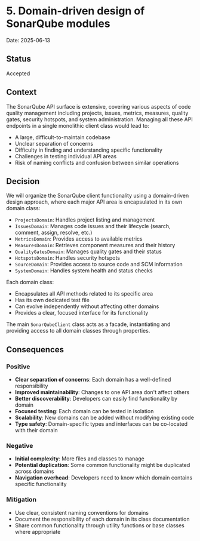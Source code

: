 # 5. Domain-driven design of SonarQube modules

Date: 2025-06-13

## Status

Accepted

## Context

The SonarQube API surface is extensive, covering various aspects of code quality management including projects, issues, metrics, measures, quality gates, security hotspots, and system administration. Managing all these API endpoints in a single monolithic client class would lead to:

- A large, difficult-to-maintain codebase
- Unclear separation of concerns
- Difficulty in finding and understanding specific functionality
- Challenges in testing individual API areas
- Risk of naming conflicts and confusion between similar operations

## Decision

We will organize the SonarQube client functionality using a domain-driven design approach, where each major API area is encapsulated in its own domain class:

- `ProjectsDomain`: Handles project listing and management
- `IssuesDomain`: Manages code issues and their lifecycle (search, comment, assign, resolve, etc.)
- `MetricsDomain`: Provides access to available metrics
- `MeasuresDomain`: Retrieves component measures and their history
- `QualityGatesDomain`: Manages quality gates and their status
- `HotspotsDomain`: Handles security hotspots
- `SourceDomain`: Provides access to source code and SCM information
- `SystemDomain`: Handles system health and status checks

Each domain class:

- Encapsulates all API methods related to its specific area
- Has its own dedicated test file
- Can evolve independently without affecting other domains
- Provides a clear, focused interface for its functionality

The main `SonarQubeClient` class acts as a facade, instantiating and providing access to all domain classes through properties.

## Consequences

### Positive

- **Clear separation of concerns**: Each domain has a well-defined responsibility
- **Improved maintainability**: Changes to one API area don't affect others
- **Better discoverability**: Developers can easily find functionality by domain
- **Focused testing**: Each domain can be tested in isolation
- **Scalability**: New domains can be added without modifying existing code
- **Type safety**: Domain-specific types and interfaces can be co-located with their domain

### Negative

- **Initial complexity**: More files and classes to manage
- **Potential duplication**: Some common functionality might be duplicated across domains
- **Navigation overhead**: Developers need to know which domain contains specific functionality

### Mitigation

- Use clear, consistent naming conventions for domains
- Document the responsibility of each domain in its class documentation
- Share common functionality through utility functions or base classes where appropriate
